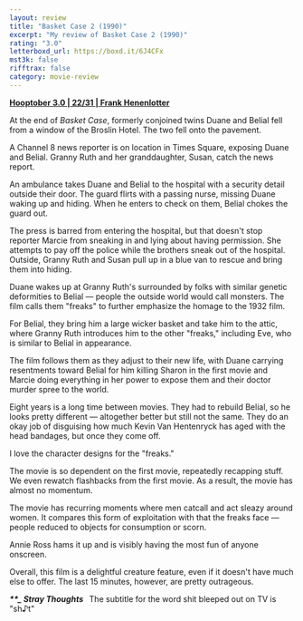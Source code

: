 ```yaml
---
layout: review
title: "Basket Case 2 (1990)"
excerpt: "My review of Basket Case 2 (1990)"
rating: "3.0"
letterboxd_url: https://boxd.it/6J4CFx
mst3k: false
rifftrax: false
category: movie-review
---
```


<b><a href="https://boxd.it/pRNoI/detail" rel="nofollow">Hooptober 3.0 | 22/31 | Frank Henenlotter</a></b>

At the end of <i>Basket Case</i>, formerly conjoined twins Duane and Belial fell from a window of the Broslin Hotel. The two fell onto the pavement.

A Channel 8 news reporter is on location in Times Square, exposing Duane and Belial. Granny Ruth and her granddaughter, Susan, catch the news report.

An ambulance takes Duane and Belial to the hospital with a security detail outside their door. The guard flirts with a passing nurse, missing Duane waking up and hiding. When he enters to check on them, Belial chokes the guard out.

The press is barred from entering the hospital, but that doesn't stop reporter Marcie from sneaking in and lying about having permission. She attempts to pay off the police while the brothers sneak out of the hospital. Outside, Granny Ruth and Susan pull up in a blue van to rescue and bring them into hiding.

Duane wakes up at Granny Ruth's surrounded by folks with similar genetic deformities to Belial — people the outside world would call monsters. The film calls them "freaks" to further emphasize the homage to the 1932 film.

For Belial, they bring him a large wicker basket and take him to the attic, where Granny Ruth introduces him to the other "freaks," including Eve, who is similar to Belial in appearance.

The film follows them as they adjust to their new life, with Duane carrying resentments toward Belial for him killing Sharon in the first movie and Marcie doing everything in her power to expose them and their doctor murder spree to the world.

Eight years is a long time between movies. They had to rebuild Belial, so he looks pretty different — altogether better but still not the same. They do an okay job of disguising how much Kevin Van Hentenryck has aged with the head bandages, but once they come off.

I love the character designs for the "freaks."

The movie is so dependent on the first movie, repeatedly recapping stuff. We even rewatch flashbacks from the first movie. As a result, the movie has almost no momentum.

The movie has recurring moments where men catcall and act sleazy around women. It compares this form of exploitation with that the freaks face — people reduced to objects for consumption or scorn.

Annie Ross hams it up and is visibly having the most fun of anyone onscreen.

Overall, this film is a delightful creature feature, even if it doesn't have much else to offer. The last 15 minutes, however, are pretty outrageous.

<b><i>\*\*\_ Stray Thoughts  </i></b>
The subtitle for the word shit bleeped out on TV is "sh♪t"
